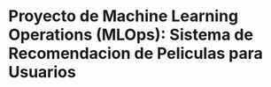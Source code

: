 #         Proyecto de Machine Learning Operations (MLOps): Sistema de Recomendacion de Peliculas para Usuarios

